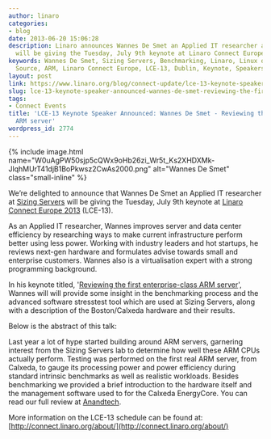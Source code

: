 ```yaml
---
author: linaro
categories:
- blog
date: 2013-06-20 15:06:28
description: Linaro announces Wannes De Smet an Applied IT researcher at Sizing Servers
  will be giving the Tuesday, July 9th keynote at Linaro Connect Europe 2013 (LCE-13).
keywords: Wannes De Smet, Sizing Servers, Benchmarking, Linaro, Linux on ARM, Open
  Source, ARM, Linaro Connect Europe, LCE-13, Dublin, Keynote, Speakers, Announcement
layout: post
link: https://www.linaro.org/blog/connect-update/lce-13-keynote-speaker-announced-wannes-de-smet-reviewing-the-first-enterprise-class-arm-server/
slug: lce-13-keynote-speaker-announced-wannes-de-smet-reviewing-the-first-enterprise-class-arm-server
tags:
- Connect Events
title: 'LCE-13 Keynote Speaker Announced: Wannes De Smet - Reviewing the first enterprise-class
  ARM server'
wordpress_id: 2774
---
```


{% include image.html name="W0uAgPW50sjp5cQWx9oHb26zi_Wr5t_Ks2XHDXMk-JlqhMUrT41djB1BoPkwsz2CwAs2000.png" alt="Wannes De Smet" class="small-inline" %}

We’re delighted to announce that Wannes De Smet an Applied IT researcher at [Sizing Servers](http://www.sizingservers.be/) will be giving the Tuesday, July 9th keynote at [Linaro Connect Europe 2013](http://connect.linaro.org) (LCE-13).


As an Applied IT researcher, Wannes improves server and data center efficiency by researching ways to make current infrastructure perform better using less power. Working with industry leaders and hot startups, he reviews next-gen hardware and formulates advise towards small and enterprise customers. Wannes also is a virtualisation expert with a strong programming background.

In his keynote titled, '[Reviewing the first enterprise-class ARM server](http://lce-13.zerista.com/event/member/79608)', Wannes will will provide some insight in the benchmarking process and the advanced software stresstest tool which are used at Sizing Servers, along with a description of the Boston/Calxeda hardware and their results.

Below is the abstract of this talk:

Last year a lot of hype started building around ARM servers, garnering interest from the Sizing Servers lab to determine how well these ARM CPUs actually perform. Testing was performed on the first real ARM server, from Calxeda, to gauge its processing power and power efficiency during standard intrinsic benchmarks as well as realistic workloads. Besides benchmarking we provided a brief introduction to the hardware itself and the management software used to for the Calxeda EnergyCore. You can read our full review at [Anandtech](http://www.anandtech.com/show/6757/calxedas-arm-server-tested).


More information on the LCE-13 schedule can be found at: [http://connect.linaro.org/about/](http://connect.linaro.org/about/)